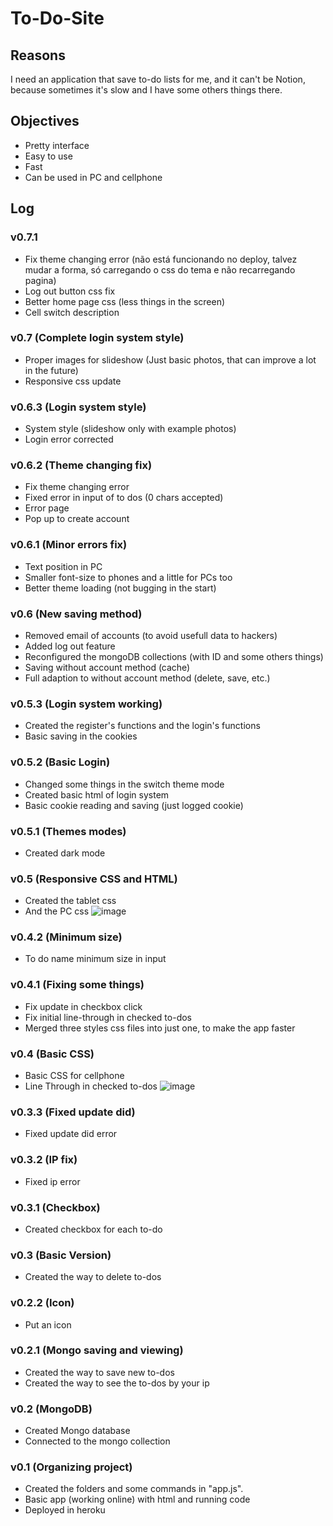 # To-Do-Site

## Reasons
I need an application that save to-do lists for me, and it can't be Notion, because sometimes it's slow and I have some others things there.

## Objectives
- Pretty interface
- Easy to use
- Fast
- Can be used in PC and cellphone

## Log

### v0.7.1
- Fix theme changing error (não está funcionando no deploy, talvez mudar a forma, só carregando o css do tema e não recarregando pagina)
- Log out button css fix
- Better home page css (less things in the screen)
- Cell switch description

### v0.7 (Complete login system style)
- Proper images for slideshow (Just basic photos, that can improve a lot in the future)
- Responsive css update

### v0.6.3 (Login system style)
- System style (slideshow only with example photos)
- Login error corrected

### v0.6.2 (Theme changing fix)
- Fix theme changing error
- Fixed error in input of to dos (0 chars accepted)
- Error page
- Pop up to create account

### v0.6.1 (Minor errors fix)
- Text position in PC
- Smaller font-size to phones and a little for PCs too
- Better theme loading (not bugging in the start)

### v0.6 (New saving method)
- Removed email of accounts (to avoid usefull data to hackers)
- Added log out feature
- Reconfigured the mongoDB collections (with ID and some others things)
- Saving without account method (cache)
- Full adaption to without account method (delete, save, etc.)

### v0.5.3 (Login system working)
- Created the register's functions and the login's functions
- Basic saving in the cookies

### v0.5.2 (Basic Login)
- Changed some things in the switch theme mode
- Created basic html of login system
- Basic cookie reading and saving (just logged cookie)

### v0.5.1 (Themes modes)
- Created dark mode

### v0.5 (Responsive CSS and HTML)
- Created the tablet css
- And the PC css
![image](https://user-images.githubusercontent.com/62257920/136080192-34d252d2-cc62-4993-ad0b-24c2b90ebb06.png)

### v0.4.2 (Minimum size)
- To do name minimum size in input

### v0.4.1 (Fixing some things)
- Fix update in checkbox click
- Fix initial line-through in checked to-dos
- Merged three styles css files into just one, to make the app faster

### v0.4 (Basic CSS)
- Basic CSS for cellphone
- Line Through in checked to-dos
![image](https://user-images.githubusercontent.com/62257920/135699204-db90a43f-d895-43e5-ae07-33ce63f04b60.png)

### v0.3.3 (Fixed update did)
- Fixed update did error

### v0.3.2 (IP fix)
- Fixed ip error

### v0.3.1 (Checkbox)
- Created checkbox for each to-do

### v0.3 (Basic Version)
- Created the way to delete to-dos

### v0.2.2 (Icon)
- Put an icon

### v0.2.1 (Mongo saving and viewing)
- Created the way to save new to-dos
- Created the way to see the to-dos by your ip

### v0.2 (MongoDB)
- Created Mongo database
- Connected to the mongo collection

### v0.1 (Organizing project)
- Created the folders and some commands in "app.js".
- Basic app (working online) with html and running code
- Deployed in heroku
